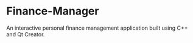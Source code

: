 # Finance-Manager
An interactive personal finance management application built using C++ and Qt Creator.
